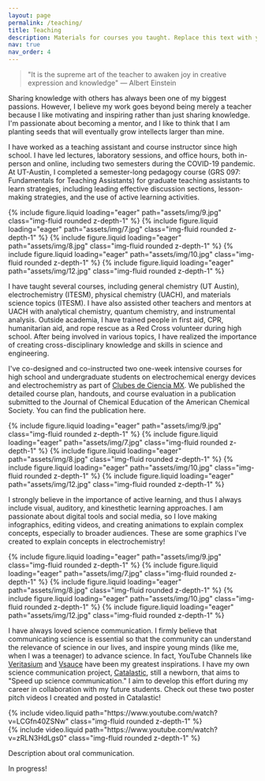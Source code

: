 ```yaml
---
layout: page
permalink: /teaching/
title: Teaching
description: Materials for courses you taught. Replace this text with your description.
nav: true
nav_order: 4
---
```


> "It is the supreme art of the teacher to awaken joy in creative expression and knowledge"
> — Albert Einstein

Sharing knowledge with others has always been one of my biggest passions. However, I believe my work goes beyond being merely a teacher because I like motivating and inspiring rather than just sharing knowledge. I'm passionate about becoming a mentor, and I like to think that I am planting seeds that will eventually grow intellects larger than mine. 

I have worked as a teaching assistant and course instructor since high school. I have led lectures, laboratory sessions, and office hours, both in-person and online, including two semesters during the COVID-19 pandemic. At UT-Austin, I completed a semester-long pedagogy course (GRS 097: Fundamentals for Teaching Assistants) for graduate teaching assistants to learn strategies, including leading effective discussion sections, lesson-making strategies, and the use of active learning activities. 

<swiper-container keyboard="true" navigation="true" pagination="true" pagination-clickable="true" pagination-dynamic-bullets="true" rewind="true">
  <swiper-slide>{% include figure.liquid loading="eager" path="assets/img/9.jpg" class="img-fluid rounded z-depth-1" %}</swiper-slide>
  <swiper-slide>{% include figure.liquid loading="eager" path="assets/img/7.jpg" class="img-fluid rounded z-depth-1" %}</swiper-slide>
  <swiper-slide>{% include figure.liquid loading="eager" path="assets/img/8.jpg" class="img-fluid rounded z-depth-1" %}</swiper-slide>
  <swiper-slide>{% include figure.liquid loading="eager" path="assets/img/10.jpg" class="img-fluid rounded z-depth-1" %}</swiper-slide>
  <swiper-slide>{% include figure.liquid loading="eager" path="assets/img/12.jpg" class="img-fluid rounded z-depth-1" %}</swiper-slide>
</swiper-container>

I have taught several courses, including general chemistry (UT Austin), electrochemistry (ITESM), physical chemistry (UACH), and materials science topics (ITESM). I have also assisted other teachers and mentors at UACH with analytical chemistry, quantum chemistry, and instrumental analysis. Outside academia, I have trained people in first aid, CPR, humanitarian aid, and rope rescue as a Red Cross volunteer during high school. After being involved in various topics, I have realized the importance of creating cross-disciplinary knowledge and skills in science and engineering. 

I've co-designed and co-instructed two one-week intensive courses for high school and undergraduate students on electrochemical energy devices and electrochemistry as part of [Clubes de Ciencia MX](https://clubesdeciencia.mx/en/). We published the detailed course plan, handouts, and course evaluation in a publication submitted to the Journal of Chemical Education of the American Chemical Society. You can find the publication here. 

<swiper-container keyboard="true" navigation="true" pagination="true" pagination-clickable="true" pagination-dynamic-bullets="true" rewind="true">
  <swiper-slide>{% include figure.liquid loading="eager" path="assets/img/9.jpg" class="img-fluid rounded z-depth-1" %}</swiper-slide>
  <swiper-slide>{% include figure.liquid loading="eager" path="assets/img/7.jpg" class="img-fluid rounded z-depth-1" %}</swiper-slide>
  <swiper-slide>{% include figure.liquid loading="eager" path="assets/img/8.jpg" class="img-fluid rounded z-depth-1" %}</swiper-slide>
  <swiper-slide>{% include figure.liquid loading="eager" path="assets/img/10.jpg" class="img-fluid rounded z-depth-1" %}</swiper-slide>
  <swiper-slide>{% include figure.liquid loading="eager" path="assets/img/12.jpg" class="img-fluid rounded z-depth-1" %}</swiper-slide>
</swiper-container>

I strongly believe in the importance of active learning, and thus I always include visual, auditory, and kinesthetic learning approaches. I am passionate about digital tools and social media, so I love making infographics, editing videos, and creating animations to explain complex concepts, especially to broader audiences. These are some graphics I've created to explain concepts in electrochemistry!

<swiper-container keyboard="true" navigation="true" pagination="true" pagination-clickable="true" pagination-dynamic-bullets="true" rewind="true">
  <swiper-slide>{% include figure.liquid loading="eager" path="assets/img/9.jpg" class="img-fluid rounded z-depth-1" %}</swiper-slide>
  <swiper-slide>{% include figure.liquid loading="eager" path="assets/img/7.jpg" class="img-fluid rounded z-depth-1" %}</swiper-slide>
  <swiper-slide>{% include figure.liquid loading="eager" path="assets/img/8.jpg" class="img-fluid rounded z-depth-1" %}</swiper-slide>
  <swiper-slide>{% include figure.liquid loading="eager" path="assets/img/10.jpg" class="img-fluid rounded z-depth-1" %}</swiper-slide>
  <swiper-slide>{% include figure.liquid loading="eager" path="assets/img/12.jpg" class="img-fluid rounded z-depth-1" %}</swiper-slide>
</swiper-container>

I have always loved science communication. I firmly believe that communicating science is essential so that the community can understand the relevance of science in our lives, and inspire young minds (like me, when I was a teenager) to advance science.  In fact, YouTube Channels like [Veritasium](https://www.youtube.com/channel/UCHnyfMqiRRG1u-2MsSQLbXA) and [Vsauce](https://www.youtube.com/@Vsauce) have been my greatest inspirations. I have my own science communication project, [Catalastic](https://www.youtube.com/@Catalastic), still a newborn, that aims to "Speed up science communication." I aim to develop this  effort during my career in collaboration with my future students. Check out these two poster pitch videos I created and posted in Catalastic!

<div class="row mt-3">
    <div class="col-sm mt-3 mt-md-0">
        {% include video.liquid path="https://www.youtube.com/watch?v=LCGfn40ZSNw" class="img-fluid rounded z-depth-1" %}
    </div>
    <div class="col-sm mt-3 mt-md-0">
        {% include video.liquid path="https://www.youtube.com/watch?v=zRLN3HdLgs0" class="img-fluid rounded z-depth-1" %}
    </div>
</div>

Description about oral communication. 

In progress!





